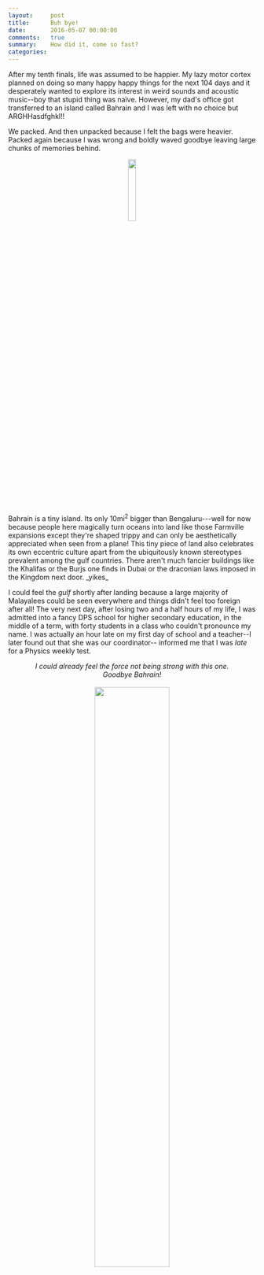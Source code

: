 ```yaml
---
layout:     post
title:      Buh bye!
date:       2016-05-07 00:00:00
comments:   true
summary:    How did it, come so fast?
categories:
---
```

After my tenth finals, life was assumed to be happier. My lazy motor cortex planned on doing so many happy happy things for the next 104 days and it desperately wanted to explore its interest in weird sounds and acoustic music--boy that stupid thing was naïve. However, my dad's office got transferred to an island called Bahrain and I was left with no choice but ARGHHasdfghkl!!

We packed. And then unpacked because I felt the bags were heavier. Packed again because I was wrong and boldly waved goodbye leaving large chunks of memories behind.
<center><img src="/blog/images/stars2r.jpg"  width="18%" height="18%"/></center><br>
Bahrain is a tiny island. Its only 10mi<sup>2</sup>  bigger than Bengaluru---well for now because people here magically turn oceans into land like those Farmville expansions except they're shaped trippy and can only be aesthetically appreciated when seen from a plane! This tiny piece of land also celebrates its own eccentric culture apart from the ubiquitously known stereotypes prevalent among the gulf countries. There aren't much fancier buildings like the Khalifas or the Burjs one finds in Dubai or the draconian laws imposed in the Kingdom next door. _yikes_

I could feel the _gulf_ shortly after landing because a large majority of Malayalees could be seen everywhere and things didn't feel too foreign after all! The very next day, after losing two and a half hours of my life, I was admitted into a fancy DPS school for higher secondary education, in the middle of a term, with forty students in a class who couldn't pronounce my name. I was actually an hour late on my first day of school and a teacher--I later found out that she was our coordinator-- informed me that I was _late_ for a Physics weekly test.

<center><i>I could already feel the force not being strong with this one.</i></center>

<center><i>Goodbye Bahrain!</i></center>
<br>
<center><img src="/blog/images/me.png" width="55%" height="55%"/></center>
